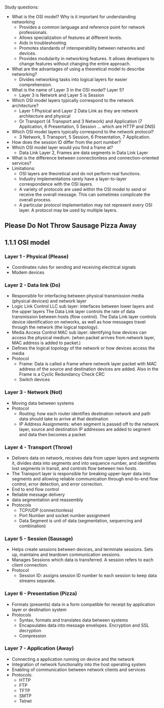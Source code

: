 Study questions:

-  What is the OSI model? Why is it important for understanding networking
	- Provides a common language and reference point for network professionals.
	-  Allows specialization of features at different levels.
	-  Aids in troubleshooting.
	-  Promotes standards of interoperability between networks and devices.
	-  Provides modularity in networking features. It allows developers to change features without changing the entire approach.
-   What are the advantages of using a theoretical model to describe networking?
	- Divides networking tasks into logical layers for easier comprehension.
-  What is the name of Layer 3 in the OSI model? Layer 5?
	- Layer 3 is Network and Layer 5 is Session
-   Which OSI model layers typically correspond to the network architecture?
	-  Layer 1 Physical and Layer 2 Data Link as they are network architecture and physical 
	- Or Transport (4 Transport and 3 Network) and Application (7 Application, 6 Presentation, 5 Session … which are HTTP and DNS)
-  Which OSI model layers typically correspond to the network protocol?  
	- 3 Network, 5 Transport, 5 Session, 6 Presentation, 7 Application.
- How does the session ID differ from the port number?
-  Which OSI model layer would you find a frame at?
	- Data Link Layer 2, Frames are data segments in Data Link Layer
-  What is the difference between connectionless and connection-oriented services?
- Limitations:
	- OSI layers are theoretical and do not perform real functions.
	- Industry implementations rarely have a layer-to-layer correspondence with the OSI layers.
	- A variety of protocols are used within the OSI model to send or receive the overall message. This can sometimes complicate the overall process.
	- A particular protocol implementation may not represent every OSI layer. A protocol may be used by multiple layers.
## Please Do Not Throw Sausage Pizza Away 
## 1.1.1 OSI model
### Layer 1 - Physical (Please)
- Coordinates rules for sending and receiving electrical signals
- Modem devices
### Layer 2 - Data link (Do)
- Responsible for interfacing between physical transmission media (physical devices) and network layer
- Logic Link Control  LLC sub layer: interfaces between lower layers and the upper layers
 The Data Link layer controls the rate of data transmission between hosts (flow control).
 The Data Link layer controls device identification on networks, as well as how messages travel through the network (the logical topology).
- Media Access Control MAC sub layer: identifying how devices can access the physical medium. (when packet arrives from network layer, MAC address is added to packet.)
- Defines the logical topology of the network or how devices access the media
- Protocol
	- Frame: Data is called a frame where network layer packet with MAC address of the source and destination devices are added. Also in the Frame is a Cyclic Redundancy Check CRC
	- Switch devices
### Layer 3 - Network (Not)
- Moving data between systems
- Protocol
	- Routing: how each router identifies destination network and path data should take to arrive at that destination 
	- IP Address Assignments: when segment is passed off to the network layer, source and destination IP addresses are added to segment and data then becomes a packet
### Layer 4 - Transport (Throw)
- Delivers data on network, receives data from upper layers and segments it, divides data into segments and into sequence number, and identifies lost segments in transit, and controls flow between two hosts.
- The Transport layer is responsible for breaking upper-layer data into segments and allowing reliable communication through end-to-end flow control, error detection, and error correction.
- End to end flow control
- Reliable message delivery
- data segmentation and reassembly
- Protocols
	- TCP/UDP (connectionless)
	- Port Number and socket number assignment
	- Data Segment is unit of data (segmentation, sequencing and combination)
### Layer 5 - Session (Sausage)
- Helps create sessions between devices, and terminate sessions. Sets up, maintains and teardown communication sessions. 
- Manages Sessions which data is transferred. A session refers to each client connection. 
- Protocol
	- Session ID: assigns session ID number to each session to keep data streams separate. 
### Layer 6 - Presentation (Pizza)
- Formats (presents) data in a form compatible for receipt by application layer or destination system 
- Protocols
	- Syntax, formats and translates data between systems 
	- Encapsulates data into message envelopes. Encryption and SSL decryption 
	- Compression 
### Layer 7 - Application (Away)
- Connecting a application running on device and the network
- Integration of network functionality into the host operating system
- Enabling of communication between network clients and services
- Protocols: 
	- HTTP
	- FTP
	- TFTP
	- SMTP
	- Telnet
